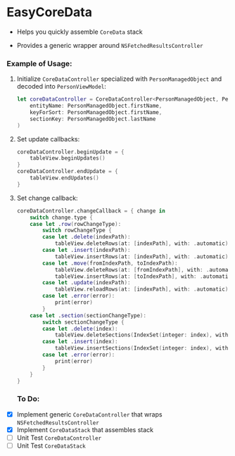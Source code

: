 # EasyCoreData

- Helps you quickly assemble `CoreData` stack

- Provides a generic wrapper around `NSFetchedResultsController`

### Example of Usage:

1. Initialize `CoreDataController` specialized with `PersonManagedObject` and decoded into `PersonViewModel`:

	```swift
	let coreDataController = CoreDataController<PersonManagedObject, PersonViewModel>(
		entityName: PersonManagedObject.firstName, 
		keyForSort: PersonManagedObject.firstName, 
		sectionKey: PersonManagedObject.lastName
	)
	```

1. Set update callbacks:
	
	```swift
	coreDataController.beginUpdate = {
	    tableView.beginUpdates()
	}
	coreDataController.endUpdate = {
	    tableView.endUpdates()
	}
	```

1. Set change callback:

	```swift
	coreDataController.changeCallback = { change in
	    switch change.type {
	    case let .row(rowChangeType):
	        switch rowChangeType {
	        case let .delete(indexPath):
	            tableView.deleteRows(at: [indexPath], with: .automatic)
	        case let .insert(indexPath):
	            tableView.insertRows(at: [indexPath], with: .automatic)
	        case let .move(fromIndexPath, toIndexPath):
	            tableView.deleteRows(at: [fromIndexPath], with: .automatic)
	            tableView.insertRows(at: [toIndexPath], with: .automatic)
	        case let .update(indexPath):
	            tableView.reloadRows(at: [indexPath], with: .automatic)
	        case let .error(error):
	            print(error)
	        }
	    case let .section(sectionChangeType):
	        switch sectionChangeType {
	        case let .delete(index):
	            tableView.deleteSections(IndexSet(integer: index), with: .automatic)
	        case let .insert(index):
	            tableView.insertSections(IndexSet(integer: index), with: .automatic)
	        case let .error(error):
	            print(error)
	        }
	    }
	}
	```
	
	### To Do:

- [x] Implement generic `CoreDataController` that wraps `NSFetchedResultsController`
- [x] Implement `CoreDataStack` that assembles stack
- [ ] Unit Test `CoreDataController`
- [ ] Unit Test `CoreDataStack `
